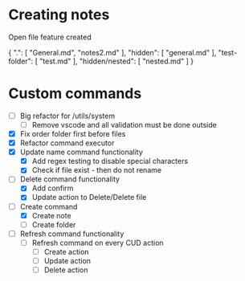 # Creating notes

Open file feature created

{
    ".": [
        "General.md",
        "notes2.md"
    ],
    "hidden": [
        "general.md"
    ],
    "test-folder": [
        "test.md"
    ],
    "hidden/nested": [
        "nested.md"
    ]
}

# Custom commands
- [ ] Big refactor for /utils/system 
    - [ ] Remove vscode and all validation must be done outside
- [X] Fix order folder first before files
- [X] Refactor command executor
- [X] Update name command functionality
    - [X] Add regex testing to disable special characters
    - [X] Check if file exist - then do not rename
- [ ] Delete command functionality 
    - [X] Add confirm
    - [X] Update action to Delete/Delete file
- [ ] Create command
    - [X] Create note
    - [ ] Create folder
- [ ] Refresh command functionality 
    - [ ] Refresh command on every CUD action
        - [ ] Create action
        - [ ] Update action 
        - [ ] Delete action 
